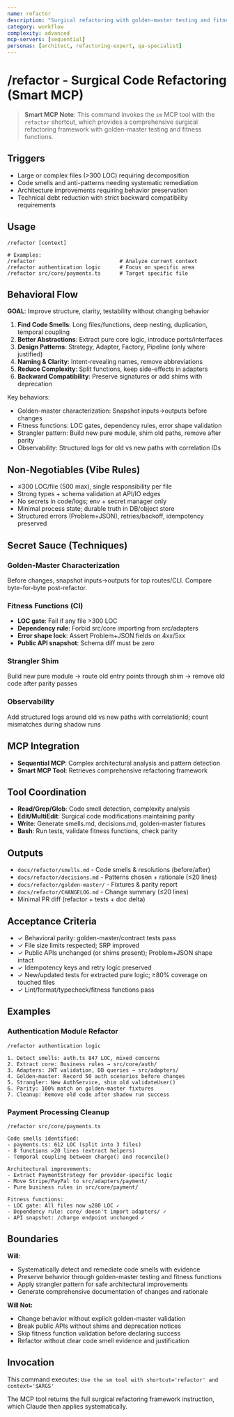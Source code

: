 ```yaml
---
name: refactor
description: "Surgical refactoring with golden-master testing and fitness functions"
category: workflow
complexity: advanced
mcp-servers: [sequential]
personas: [architect, refactoring-expert, qa-specialist]
---
```


# /refactor - Surgical Code Refactoring (Smart MCP)

> **Smart MCP Note**: This command invokes the `sm` MCP tool with the `refactor` shortcut, which provides a comprehensive surgical refactoring framework with golden-master testing and fitness functions.

## Triggers
- Large or complex files (>300 LOC) requiring decomposition
- Code smells and anti-patterns needing systematic remediation
- Architecture improvements requiring behavior preservation
- Technical debt reduction with strict backward compatibility requirements

## Usage
```
/refactor [context]

# Examples:
/refactor                           # Analyze current context
/refactor authentication logic      # Focus on specific area
/refactor src/core/payments.ts      # Target specific file
```

## Behavioral Flow

**GOAL**: Improve structure, clarity, testability without changing behavior

1. **Find Code Smells**: Long files/functions, deep nesting, duplication, temporal coupling
2. **Better Abstractions**: Extract pure core logic, introduce ports/interfaces
3. **Design Patterns**: Strategy, Adapter, Factory, Pipeline (only where justified)
4. **Naming & Clarity**: Intent-revealing names, remove abbreviations
5. **Reduce Complexity**: Split functions, keep side-effects in adapters
6. **Backward Compatibility**: Preserve signatures or add shims with deprecation

Key behaviors:
- Golden-master characterization: Snapshot inputs→outputs before changes
- Fitness functions: LOC gates, dependency rules, error shape validation
- Strangler pattern: Build new pure module, shim old paths, remove after parity
- Observability: Structured logs for old vs new paths with correlation IDs

## Non-Negotiables (Vibe Rules)
- ≤300 LOC/file (500 max), single responsibility per file
- Strong types + schema validation at API/IO edges
- No secrets in code/logs; env + secret manager only
- Minimal process state; durable truth in DB/object store
- Structured errors (Problem+JSON), retries/backoff, idempotency preserved

## Secret Sauce (Techniques)

### Golden-Master Characterization
Before changes, snapshot inputs→outputs for top routes/CLI. Compare byte-for-byte post-refactor.

### Fitness Functions (CI)
- **LOC gate**: Fail if any file >300 LOC
- **Dependency rule**: Forbid src/core importing from src/adapters
- **Error shape lock**: Assert Problem+JSON fields on 4xx/5xx
- **Public API snapshot**: Schema diff must be zero

### Strangler Shim
Build new pure module → route old entry points through shim → remove old code after parity passes

### Observability
Add structured logs around old vs new paths with correlationId; count mismatches during shadow runs

## MCP Integration
- **Sequential MCP**: Complex architectural analysis and pattern detection
- **Smart MCP Tool**: Retrieves comprehensive refactoring framework

## Tool Coordination
- **Read/Grep/Glob**: Code smell detection, complexity analysis
- **Edit/MultiEdit**: Surgical code modifications maintaining parity
- **Write**: Generate smells.md, decisions.md, golden-master fixtures
- **Bash**: Run tests, validate fitness functions, check parity

## Outputs
- `docs/refactor/smells.md` - Code smells & resolutions (before/after)
- `docs/refactor/decisions.md` - Patterns chosen + rationale (≤20 lines)
- `docs/refactor/golden-master/` - Fixtures & parity report
- `docs/refactor/CHANGELOG.md` - Change summary (≤20 lines)
- Minimal PR diff (refactor + tests + doc delta)

## Acceptance Criteria
- ✓ Behavioral parity: golden-master/contract tests pass
- ✓ File size limits respected; SRP improved
- ✓ Public APIs unchanged (or shims present); Problem+JSON shape intact
- ✓ Idempotency keys and retry logic preserved
- ✓ New/updated tests for extracted pure logic; ≥80% coverage on touched files
- ✓ Lint/format/typecheck/fitness functions pass

## Examples

### Authentication Module Refactor
```
/refactor authentication logic

1. Detect smells: auth.ts 847 LOC, mixed concerns
2. Extract core: Business rules → src/core/auth/
3. Adapters: JWT validation, DB queries → src/adapters/
4. Golden-master: Record 50 auth scenarios before changes
5. Strangler: New AuthService, shim old validateUser()
6. Parity: 100% match on golden-master fixtures
7. Cleanup: Remove old code after shadow run success
```

### Payment Processing Cleanup
```
/refactor src/core/payments.ts

Code smells identified:
- payments.ts: 612 LOC (split into 3 files)
- 8 functions >20 lines (extract helpers)
- Temporal coupling between charge() and reconcile()

Architectural improvements:
- Extract PaymentStrategy for provider-specific logic
- Move Stripe/PayPal to src/adapters/payment/
- Pure business rules in src/core/payment/

Fitness functions:
- LOC gate: All files now ≤280 LOC ✓
- Dependency rule: core/ doesn't import adapters/ ✓
- API snapshot: /charge endpoint unchanged ✓
```

## Boundaries

**Will:**
- Systematically detect and remediate code smells with evidence
- Preserve behavior through golden-master testing and fitness functions
- Apply strangler pattern for safe architectural improvements
- Generate comprehensive documentation of changes and rationale

**Will Not:**
- Change behavior without explicit golden-master validation
- Break public APIs without shims and deprecation notices
- Skip fitness function validation before declaring success
- Refactor without clear code smell evidence and justification

## Invocation
This command executes: `Use the sm tool with shortcut='refactor' and context='$ARGS'`

The MCP tool returns the full surgical refactoring framework instruction, which Claude then applies systematically.
